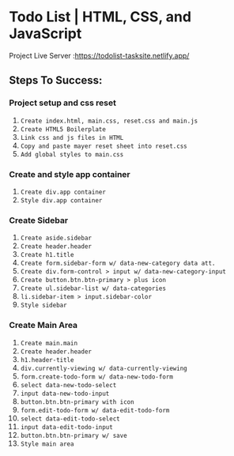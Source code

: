 #  Todo List | HTML, CSS, and JavaScript


Project Live Server :https://todolist-tasksite.netlify.app/






## Steps To Success:
### Project setup and css reset
1. ```Create index.html, main.css, reset.css and main.js```
2. ```Create HTML5 Boilerplate```
3. ```Link css and js files in HTML```
4. ```Copy and paste mayer reset sheet into reset.css```
5. ```Add global styles to main.css```
### Create and style app container
1. ```Create div.app container```
2. ```Style div.app container```

### Create Sidebar
1. ```Create aside.sidebar```
2. ```Create header.header```
3. ```Create h1.title```
4. ```Create form.sidebar-form w/ data-new-category data att.```
5. ```Create div.form-control > input w/ data-new-category-input```
6. ```Create button.btn.btn-primary > plus icon```
7. ```Create ul.sidebar-list w/ data-categories```
8. ```li.sidebar-item > input.sidebar-color```
9. ```Style sidebar```

### Create Main Area
1. ```Create main.main```
2. ```Create header.header```
3. ```h1.header-title```
4. ```div.currently-viewing w/ data-currently-viewing```
5. ```form.create-todo-form w/ data-new-todo-form```
6. ```select data-new-todo-select```
7. ```input data-new-todo-input```
8. ```button.btn.btn-primary with icon```
9. ```form.edit-todo-form w/ data-edit-todo-form```
10. ```select data-edit-todo-select```
11. ```input data-edit-todo-input```
12. ```button.btn.btn-primary w/ save```
13. ```Style main area```





